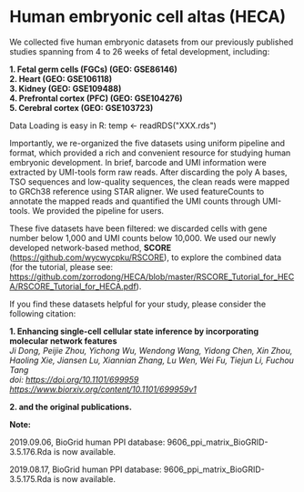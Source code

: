 # Human embryonic cell altas (HECA)

We collected five human embryonic datasets from our previously published studies spanning from 4 to 26 weeks of fetal development, including:

**1. Fetal germ cells (FGCs) (GEO: GSE86146)  
2. Heart (GEO: GSE106118)  
3. Kidney (GEO: GSE109488)  
4. Prefrontal cortex (PFC) (GEO: GSE104276)  
5. Cerebral cortex (GEO: GSE103723)**

Data Loading is easy in R: temp <- readRDS("XXX.rds")

Importantly, we re-organized the five datasets using uniform pipeline and format, which provided a rich and convenient resource for studying human embryonic development. In brief, barcode and UMI information were extracted by UMI-tools form raw reads. After discarding the poly A bases, TSO sequences and low-quality sequences, the clean reads were mapped to GRCh38 reference using STAR aligner. We used featureCounts to annotate the mapped reads and quantified the UMI counts through UMI-tools. We provided the pipeline for users.

These five datasets have been filtered: we discarded cells with gene number below 1,000 and UMI counts below 10,000. We used our newly developed network-based method, **SCORE** (https://github.com/wycwycpku/RSCORE), to explore the combined data (for the tutorial, please see: https://github.com/zorrodong/HECA/blob/master/RSCORE_Tutorial_for_HECA/RSCORE_Tutorial_for_HECA.pdf).

If you find these datasets helpful for your study, please consider the following citation:

**1. Enhancing single-cell cellular state inference by incorporating molecular network features**  
   *Ji Dong, Peijie Zhou, Yichong Wu, Wendong Wang, Yidong Chen, Xin Zhou, Haoling Xie, Jiansen Lu, Xiannian Zhang, Lu Wen, Wei Fu, Tiejun Li, Fuchou Tang  
   doi: https://doi.org/10.1101/699959  
   https://www.biorxiv.org/content/10.1101/699959v1*

**2. and the original publications.**

**Note:**

2019.09.06, BioGrid human PPI database: 9606_ppi_matrix_BioGRID-3.5.176.Rda is now available.

2019.08.17, BioGrid human PPI database: 9606_ppi_matrix_BioGRID-3.5.175.Rda is now available.
